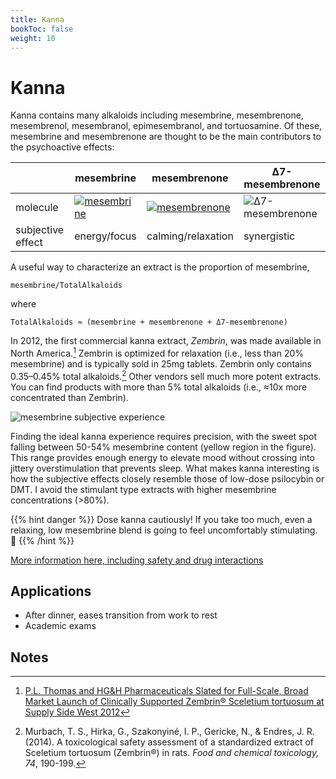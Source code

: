 ```yaml
---
title: Kanna
bookToc: false
weight: 10
---
```


# Kanna

Kanna contains many alkaloids including mesembrine, mesembrenone, mesembrenol, mesembranol, epimesembranol, and tortuosamine. Of these, mesembrine and mesembrenone are thought to be the main contributors to the psychoactive effects:

|  | mesembrine | mesembrenone | Δ7-mesembrenone |
|--|------------|--------------| --------------- |
| molecule | [![mesembrine](mesembrine.svg.png)](https://en.wikipedia.org/wiki/Mesembrine) | [![mesembrenone](mesembrenone2DACS.svg.png)](https://en.wikipedia.org/wiki/Mesembrenone) | ![Δ7-mesembrenone](d7mesembrenone.png) |
| subjective effect | energy/focus | calming/relaxation | synergistic |

A useful way to characterize an extract is the proportion of mesembrine,

    mesembrine/TotalAlkaloids

where

    TotalAlkaloids ≈ (mesembrine + mesembrenone + Δ7-mesembrenone)

In 2012, the first commercial kanna extract, *Zembrin*, was made available in North America.[^zembrin] Zembrin is optimized for relaxation (i.e., less than 20% mesembrine) and is typically sold in 25mg tablets. Zembrin only contains 0.35–0.45% total alkaloids.[^murbach2014]
Other vendors sell much more potent extracts.
You can find products with more than 5% total alkaloids (i.e., ≈10x more concentrated than Zembrin).

![mesembrine subjective experience](mesembrine.svg)

Finding the ideal kanna experience requires precision, with the sweet spot falling between 50-54% mesembrine content (yellow region in the figure). This range provides enough energy to elevate mood without crossing into jittery overstimulation that prevents sleep. What makes kanna interesting is how the subjective effects closely resemble those of low-dose psilocybin or DMT. I avoid the stimulant type extracts with higher mesembrine concentrations (>80%).

{{% hint danger %}}
Dose kanna cautiously! If you take too much, even a relaxing, low mesembrine blend is going to feel uncomfortably stimulating. 🤦
{{% /hint %}}

[More information here, including safety and drug interactions](https://selfhacked.com/blog/sceletium-tortuosum/)

## Applications

- After dinner, eases transition from work to rest
- Academic exams

## Notes

[^zembrin]: [P.L. Thomas and HG&H Pharmaceuticals Slated for Full-Scale, Broad Market Launch of Clinically Supported Zembrin® Sceletium tortuosum at Supply Side West 2012](https://www.prnewswire.com/news-releases/pl-thomas-and-hgh-pharmaceuticals-slated-for-full-scale-broad-market-launch-of-clinically-supported-zembrin-sceletium-tortuosum-at-supply-side-west-2012-175224611.html)

[^murbach2014]: Murbach, T. S., Hirka, G., Szakonyiné, I. P., Gericke, N., & Endres, J. R. (2014). A toxicological safety assessment of a standardized extract of Sceletium tortuosum (Zembrin®) in rats. *Food and chemical toxicology, 74*, 190-199.
